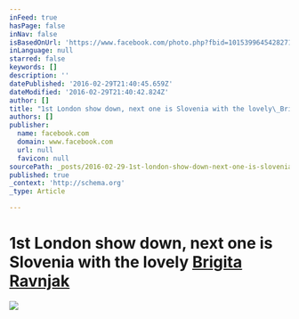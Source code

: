 ```yaml
---
inFeed: true
hasPage: false
inNav: false
isBasedOnUrl: 'https://www.facebook.com/photo.php?fbid=10153996454282718&set=a.431303647717.221826.770457717&type=3&theater'
inLanguage: null
starred: false
keywords: []
description: ''
datePublished: '2016-02-29T21:40:45.659Z'
dateModified: '2016-02-29T21:40:42.824Z'
author: []
title: "1st London show down, next one is Slovenia with the lovely\_Brigita Ravnjak"
authors: []
publisher:
  name: facebook.com
  domain: www.facebook.com
  url: null
  favicon: null
sourcePath: _posts/2016-02-29-1st-london-show-down-next-one-is-slovenia-with-the-lovely-b.md
published: true
_context: 'http://schema.org'
_type: Article

---
```

# 1st London show down, next one is Slovenia with the lovely [Brigita Ravnjak][0]
![](https://scontent-lhr3-1.xx.fbcdn.net/hphotos-xlf1/v/t1.0-9/12799131_10153996454282718_58687289551010554_n.jpg?oh=38c223e0bdc5f6dc4804f2f45c0938e9&oe=574BE995)

[0]: https://www.facebook.com/profile.php?id=100000523946058